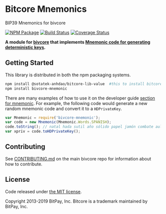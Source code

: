 # Bitcore Mnemonics

BIP39 Mnemonics for bivcore

[![NPM Package](https://img.shields.io/npm/v/bivcore-mnemonic.svg?style=flat-square)](https://www.npmjs.org/package/bivcore-mnemonic)
[![Build Status](https://img.shields.io/travis/bitpay/bivcore-mnemonic.svg?branch=master&style=flat-square)](https://travis-ci.org/bitpay/bivcore-mnemonic)
[![Coverage Status](https://img.shields.io/coveralls/bitpay/bivcore-mnemonic.svg?style=flat-square)](https://coveralls.io/r/bitpay/bivcore-mnemonic)

**A module for [bivcore](https://github.com/bitpay/bivcore) that implements [Mnemonic code for generating deterministic keys](https://github.com/bivcoin/bips/blob/master/bip-0039.mediawiki).**

## Getting Started

This library is distributed in both the npm packaging systems.

```sh
npm install @sotatek-anhdao/bitcore-lib-value  #this to install bitcore-lib-value since it is a peerDependecy
npm install bivcore-mnemonic
```

There are many examples of how to use it on the developer guide [section for mnemonic](./docs/index.md). For example, the following code would generate a new random mnemonic code and convert it to a `HDPrivateKey`.

```javascript
var Mnemonic = require('bivcore-mnemonic');
var code = new Mnemonic(Mnemonic.Words.SPANISH);
code.toString(); // natal hada sutil año sólido papel jamón combate aula flota ver esfera...
var xpriv = code.toHDPrivateKey();
```

## Contributing

See [CONTRIBUTING.md](https://github.com/bitpay/bivcore/blob/master/CONTRIBUTING.md) on the main bivcore repo for information about how to contribute.

## License

Code released under [the MIT license](https://github.com/bitpay/bivcore/blob/master/LICENSE).

Copyright 2013-2019 BitPay, Inc. Bitcore is a trademark maintained by BitPay, Inc.
